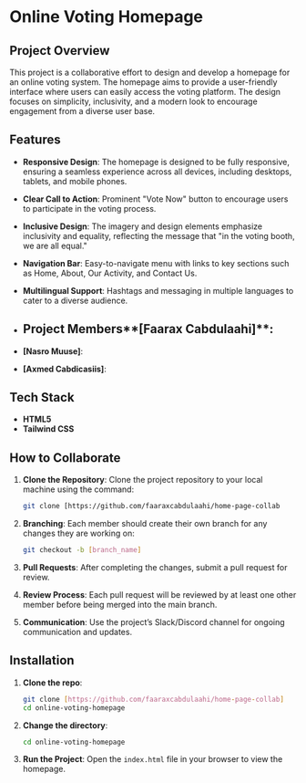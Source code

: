 # Online Voting Homepage

## Project Overview

This project is a collaborative effort to design and develop a homepage for an online voting system. The homepage aims to provide a user-friendly interface where users can easily access the voting platform. The design focuses on simplicity, inclusivity, and a modern look to encourage engagement from a diverse user base.

## Features

- **Responsive Design**: The homepage is designed to be fully responsive, ensuring a seamless experience across all devices, including desktops, tablets, and mobile phones.
- **Clear Call to Action**: Prominent "Vote Now" button to encourage users to participate in the voting process.
- **Inclusive Design**: The imagery and design elements emphasize inclusivity and equality, reflecting the message that "in the voting booth, we are all equal."
- **Navigation Bar**: Easy-to-navigate menu with links to key sections such as Home, About, Our Activity, and Contact Us.
- **Multilingual Support**: Hashtags and messaging in multiple languages to cater to a diverse audience.



- ## Project Members**[Faarax Cabdulaahi]**: 
- **[Nasro Muuse]**: 
- **[Axmed Cabdicasiis]**: 

## Tech Stack

- **HTML5**
- **Tailwind CSS**

## How to Collaborate

1. **Clone the Repository**: Clone the project repository to your local machine using the command:
    ```bash
    git clone [https://github.com/faaraxcabdulaahi/home-page-collab
    ```

2. **Branching**: Each member should create their own branch for any changes they are working on:
    ```bash
    git checkout -b [branch_name]
    ```

3. **Pull Requests**: After completing the changes, submit a pull request for review.

4. **Review Process**: Each pull request will be reviewed by at least one other member before being merged into the main branch.

5. **Communication**: Use the project’s Slack/Discord channel for ongoing communication and updates.

## Installation

1. **Clone the repo**:
    ```bash
    git clone [https://github.com/faaraxcabdulaahi/home-page-collab]
    cd online-voting-homepage
    ```
2. **Change the directory**:
    ```bash
    cd online-voting-homepage
    ```

3. **Run the Project**:
    Open the `index.html` file in your browser to view the homepage.

